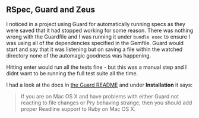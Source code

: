 ## RSpec, Guard and Zeus

I noticed in a project using Guard for automatically running specs as they were saved that it had stopped working for some reason. There was nothing wrong with the Guardfile and I was running it under `bundle exec` to ensure I was using all of the dependencies specified in the Gemfile. Guard would start and say that it was listening but on saving a file within the watched directory none of the automagic goodness was happening.

Hitting enter would run all the tests fine - but this was a manual step and I didnt want to be running the full test suite all the time.

I had a look at the docs in [the Guard README](https://github.com/guard/guard#installation) and under **Installation** it says:
>If you are on Mac OS X and have problems with either Guard not reacting to file changes or Pry behaving strange, then you should add proper Readline support to Ruby on Mac OS X.
